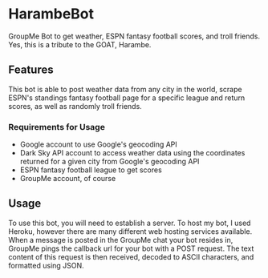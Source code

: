 # HarambeBot
GroupMe Bot to get weather, ESPN fantasy football scores, and troll friends. Yes, this is a tribute to the GOAT, Harambe.

## Features
This bot is able to post weather data from any city in the world, scrape ESPN's standings fantasy football page for a specific league and return scores, as well as randomly troll friends. 

### Requirements for Usage
- Google account to use Google's geocoding API
- Dark Sky API account to access weather data using the coordinates returned for a given city from Google's geocoding API
- ESPN fantasy football league to get scores
- GroupMe account, of course

## Usage
To use this bot, you will need to establish a server. To host my bot, I used Heroku, however there are many different web hosting services available. When a message is posted in the GroupMe chat your bot resides in, GroupMe pings the callback url for your bot with a POST request. The text content of this request is then received, decoded to ASCII characters, and formatted using JSON. 
